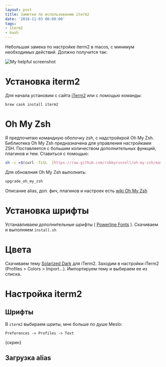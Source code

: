 ```yaml
---
layout: post
title: Заметки по использованию iterm2
date: '2018-11-03 00:00:00'
tags:
- iterm2
- bash
---
```


Небольшая замека по настройке iterm2 в macos, с минимум необходимых действий. Должно получится так:

![My helpful screenshot](/assets/example.jpg)


# Установка iterm2
Для начала установим с сайта [iTerm2](https://www.iterm2.com/) или с помощью команды: 
```
brew cask install iterm2
```

# Oh My Zsh
Я предпочитаю командную оболочку zsh, с надстройкрой Oh My Zsh. Библиотека Oh My Zsh предназначена для управления настройками ZSH. Поставляется с большим количеством дополнительных функций, плагинов и тем. Ставиться с помощью:
```bash
sh -c «$(curl -fsSL  [https://raw.github.com/robbyrussell/oh-my-zsh/master/tools/install.sh](https://raw.github.com/robbyrussell/oh-my-zsh/master/tools/install.sh) )»
```

Для обновлния Oh My Zsh выполнить:
```bash
upgrade_oh_my_zsh
```

Описание alias, доп. фич, плагинов и настроек есть [wiki Oh My Zsh](https://github.com/robbyrussell/oh-my-zsh/wiki/Cheatsheet)

# Установка шрифты
Устанавливаем дополнительные шрифты ( [Powerline Fonts](https://github.com/powerline/fonts) ). Скачиваем и выполняем `install.sh`

# Цвета
Скачиваем тему  [Solarized Dark](https://github.com/altercation/solarized/tree/master/iterm2-colors-solarized)  для iTerm2. Заходим в настройки iTerm2 (Profiles > Colors > Import…). Импортируем тему и выбираем ее из списка.

# Настройка iterm2
## Шрифты

В `iterm2` выбираем шриты, мне больше по душе Meslo:

```Preferences -> Profiles -> Text```

{скрин}

## Загрузка alias

